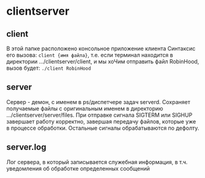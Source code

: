 # clientserver

## client
В этой папке расположено консольное приложение клиента
Синтаксис его вызова: `client {имя файла}`, 
т.е. если терминал находится в директории .../clientserver/client, и мы хоЧим отправить файл RobinHood, вызов будет:
`./client RobinHood`

## server
Сервер - демон, с именем в ps/диспетчере задач serverd. 
Сохраняет получаемые файлы с оригинальным именем в директорию .../clientserver/server/files.
При отправке сигнала SIGTERM или SIGHUP завершает работу корректно, завершая передачу файлов, которые уже в процессе обработки.
Остальные сигналы обрабатываются по дефолту.

## server.log
Лог сервера, в который записывается служебная информация, в т.ч. уведомления об обработке определенных сообщений

